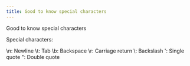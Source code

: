 ```yaml
---
title: Good to know special characters 
---
```

Good to know special characters 

Special characters:

\n: Newline
\t: Tab
\b: Backspace
\r: Carriage return
\\: Backslash
\': Single quote
\": Double quote